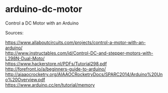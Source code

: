 # arduino-dc-motor
Control a DC Motor with an Arduino

Sources:

https://www.allaboutcircuits.com/projects/control-a-motor-with-an-arduino/  
http://www.instructables.com/id/Control-DC-and-stepper-motors-with-L298N-Dual-Moto/  
https://www.hackerstore.nl/PDFs/Tutorial298.pdf  
http://forefront.io/a/beginners-guide-to-arduino/  
http://aiaaocrocketry.org/AIAAOCRocketryDocs/SPARC2014/Arduino%20Uno%20Overview.pdf  
https://www.arduino.cc/en/tutorial/memory  
